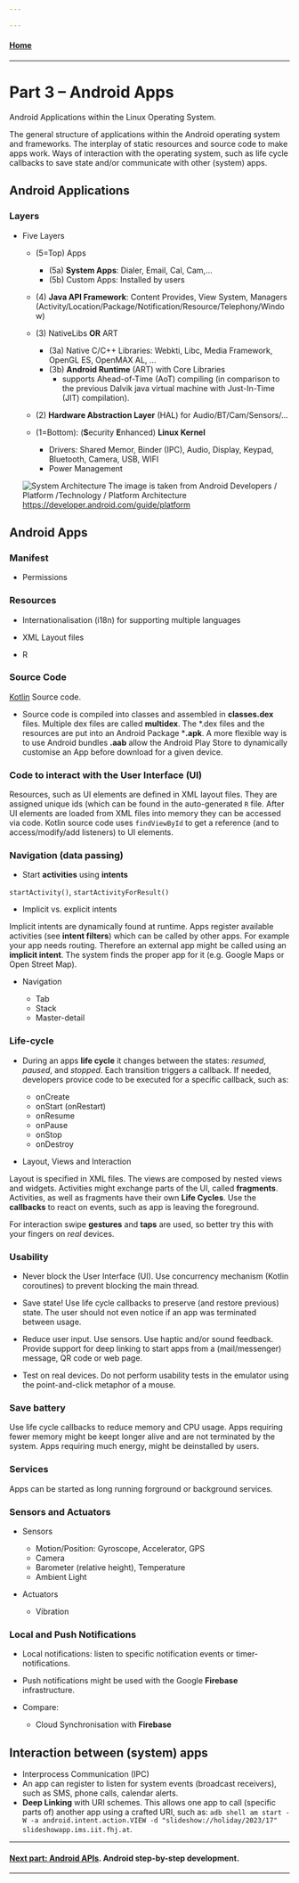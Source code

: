 ```yaml
---

---
```

#### [Home](../README.md)

---


# Part 3 – Android Apps

Android Applications within the Linux Operating System.


The general structure of applications within the Android operating system and frameworks. The interplay of static resources and source code to make apps work. Ways of interaction with the operating system, such as life cycle callbacks to save state and/or communicate with other (system) apps.

## Android Applications ##

### Layers
* Five Layers
	
	* (5=Top) Apps
		* (5a) **System Apps**: Dialer, Email, Cal, Cam,...
		* (5b) Custom Apps: Installed by users
	
	* (4) **Java API Framework**: Content Provides, View System, Managers (Activity/Location/Package/Notification/Resource/Telephony/Window) 
	
	* (3) NativeLibs **OR** ART
		* (3a) Native C/C++ Libraries: Webkti, Libc, Media Framework, OpenGL ES, OpenMAX AL, ...
		* (3b) **Android Runtime** (ART) with Core Libraries 
			* supports Ahead-of-Time (AoT) compiling (in comparison to the previous Dalvik java virtual machine with Just-In-Time (JIT) compilation). 
	
	* (2) **Hardware Abstraction Layer** (HAL) for Audio/BT/Cam/Sensors/...
	
	* (1=Bottom): (**S**ecurity **E**nhanced) **Linux Kernel**
		* Drivers: Shared Memor, Binder (IPC), Audio, Display, Keypad, Bluetooth, Camera, USB, WIFI 
		* Power Management 

	![System Architecture](./images/architecture-from-android-developers.png) The image is taken from Android Developers / Platform /Technology / Platform Architecture  <https://developer.android.com/guide/platform>


## Android Apps

### Manifest
* Permissions

### Resources
* Internationalisation (i18n) for supporting multiple languages

* XML Layout files

* R

### Source Code

[Kotlin](../Part-1-Kotlin/study-material--kotlin.md) Source code.

* Source code is compiled into classes and assembled in **classes.dex** files. Multiple dex files are called **multidex**. The *.dex files and the resources are put into an Android Package ***.apk**. A more flexible way is to use Android bundles **.aab** allow the Android Play Store to dynamically customise an App before download for a given device. 


### Code to interact with the User Interface (UI)

Resources, such as UI elements are defined in XML layout files. They are assigned unique ids (which can be found in the auto-generated `R` file. After UI elements are loaded from XML files into memory they can be accessed via code. Kotlin source code uses ```findViewById``` to get a reference (and to access/modify/add listeners) to UI elements.

### Navigation (data passing)

* Start **activities** using **intents**

```startActivity()```, ```startActivityForResult()```

* Implicit vs. explicit intents
	
Implicit intents are dynamically found at runtime. Apps register available activities (see **intent filters**) which can be called by other apps. For example your app needs routing. Therefore an external app might be called using an **implicit intent**. The system finds the proper app for it (e.g. Google Maps or Open Street Map).  

* Navigation

	* Tab
	* Stack
	* Master-detail


### Life-cycle

* During an apps **life cycle** it changes between the states: *resumed*, *paused*, and *stopped*. Each transition triggers a callback. If needed, developers provice code to be executed for a specific callback, such as:
	* onCreate
	* onStart (onRestart)
	* onResume
	* onPause
	* onStop
	* onDestroy

* Layout, Views and Interaction

Layout is specified in XML files. The views are composed by nested views and widgets. Activities might exchange parts of the UI, called **fragments**. Activities, as well as fragments have their own **Life Cycles**. Use the **callbacks** to react on events, such as app is leaving the foreground.

For interaction swipe **gestures** and **taps** are used, so better try this with your fingers on *real* devices. 

### Usability

* Never block the User Interface (UI). Use concurrency mechanism (Kotlin coroutines) to prevent blocking the main thread.

* Save state! Use life cycle callbacks to preserve (and restore previous) state. The user should not even notice if an app was terminated between usage. 

* Reduce user input. Use sensors. Use haptic and/or sound feedback. Provide support for deep linking to start apps from a (mail/messenger) message, QR code or web page.

* Test on real devices. Do not perform usability tests in the emulator using the point-and-click metaphor of a mouse.


### Save battery

Use life cycle callbacks to reduce memory and CPU usage. Apps requiring fewer memory might be keept longer alive and are not terminated by the system. Apps requiring much energy, might be deinstalled by users.


### Services

Apps can be started as long running forground or background services. 

### Sensors and Actuators

* Sensors
	* Motion/Position: Gyroscope, Accelerator, GPS
	* Camera
	* Barometer (relative height), Temperature
	* Ambient Light

	 	
* Actuators
	* Vibration 

### Local and Push Notifications 
* Local notifications: listen to specific notification events or timer-notifications.
* Push notifications might be used with the Google **Firebase** infrastructure.

* Compare:
	* Cloud Synchronisation with **Firebase** 	

## Interaction between (system) apps

* Interprocess Communication (IPC)
* An app can register to listen for system events (broadcast receivers), such as SMS, phone calls, calendar alerts.
* **Deep Linking** with URI schemes. This allows one app to call (specific parts of) another app using a crafted URI, such as: ```adb shell am start -W -a android.intent.action.VIEW -d "slideshow://holiday/2023/17" slideshowapp.ims.iit.fhj.at```. 



--- 
#### [Next part: Android APIs](../Part-4-Android-APIs/study-material--android-apis.md). Android step-by-step development.

---

